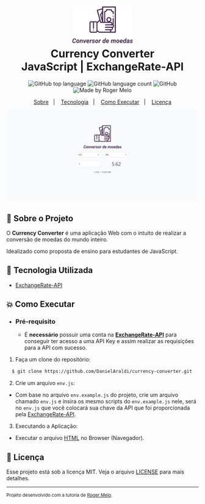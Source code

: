 <h1 align="center">
<img alt="Currency Converter" src="./.github/logo.svg" height="100px" />
    <br>Currency Converter<br/>
    JavaScript | ExchangeRate-API
</h1>

<p align="center">
    <img alt="GitHub top language" src="https://img.shields.io/github/languages/top/DanielAraldi/currency-converter?style=flat-square">
    <img alt="GitHub language count" src="https://img.shields.io/github/languages/count/DanielAraldi/currency-converter?style=flat-square">
    <img alt="GitHub" src="https://img.shields.io/github/license/DanielAraldi/currency-converter?style=flat-square">
    <img alt="Made by Roger Melo" src="https://img.shields.io/badge/made%20by-RogerMelo-%237519C1?style=flat-square"><br/>
</p>

<p align="center">
    <a href="#bookmark-sobre-o-projeto">Sobre</a>&nbsp;&nbsp;&nbsp;|&nbsp;&nbsp;&nbsp;
    <a href="#rocket-tecnologia-utilizada">Tecnologia</a>&nbsp;&nbsp;&nbsp;|&nbsp;&nbsp;&nbsp;
    <a href="#boom-como-executar">Como Executar</a>&nbsp;&nbsp;&nbsp;|&nbsp;&nbsp;&nbsp;
    <a href="#memo-licença">Licença</a>
</p>

<p align="center">
    <img alt="Design do Projeto" width="650px" src="./.github/design.JPG" />
<p>

## :bookmark: Sobre o Projeto

O **Currency Converter** é uma aplicação Web com o intuito de realizar a conversão de moedas do mundo inteiro.

Idealizado como proposta de ensino para estudantes de JavaScript.

## :rocket: Tecnologia Utilizada

- [ExchangeRate-API](https://www.exchangerate-api.com/)

## :boom: Como Executar

- ### **Pré-requisito**

  - É **necessário** possuir uma conta na **[ExchangeRate-API](https://www.exchangerate-api.com/)** para conseguir ter acesso a uma API Key e assim realizar as requisições para a API com sucesso.

1. Faça um clone do repositório:

```sh
  $ git clone https://github.com/DanielAraldi/currency-converter.git
```

2. Crie um arquivo `env.js`:

- Com base no arquivo `env.example.js` do projeto, crie um arquivo chamado `env.js` e insira os mesmo scripts do `env.example.js` nele, será no `env.js` que você colocará sua chave da API que foi proporcionada pela [ExchangeRate-API](https://www.exchangerate-api.com/).

3. Executando a Aplicação:

- Executar o arquivo [HTML](index.html) no Browser (Navegador).

## :memo: Licença

Esse projeto está sob a licença MIT. Veja o arquivo [LICENSE](LICENSE) para mais detalhes.

---

<sup>Projeto desenvolvido com a tutoria de [Roger Melo](https://github.com/Roger-Melo).</sup>
